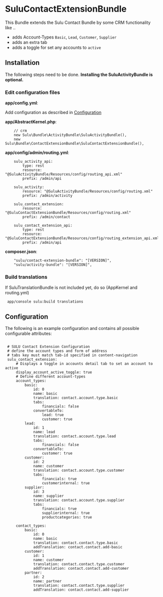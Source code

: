 # SuluContactExtensionBundle

This Bundle extends the Sulu Contact Bundle by some CRM functionality like ..
 * adds Account-Types `Basic`, `Lead`, `Customer`, `Supplier`
 * adds an extra tab
 * adds a toggle for set any accounts to `active`
 
## Installation
 
The following steps need to be done. **Installing the SuluActivityBundle is optional.**
 
### Edit configuration files

**app/config.yml**:

Add configuration as described in [Configuration](#configuration) 
 
**app/AbstractKernel.php**:
 
```
    // crm
    new Sulu\Bundle\ActivityBundle\SuluActivityBundle(),
    new Sulu\Bundle\ContactExtensionBundle\SuluContactExtensionBundle(),
```
 
**app/config/admin/routing.yml**:
 
``` 
    sulu_activity_api:
        type: rest
        resource: "@SuluActivityBundle/Resources/config/routing_api.xml"
        prefix: /admin/api
    
    sulu_activity:
        resource: "@SuluActivityBundle/Resources/config/routing.xml"
        prefix: /admin/activity
    
    sulu_contact_extension:
        resource: "@SuluContactExtensionBundle/Resources/config/routing.xml"
        prefix: /admin/contact
    
    sulu_contact_extension_api:
        type: rest
        resource: "@SuluContactExtensionBundle/Resources/config/routing_extension_api.xml"
        prefix: /admin/api
```
 
**composer.json**:
 
```
    "sulu/contact-extension-bundle": "[VERSION]",
    "sulu/activity-bundle": "[VERSION]",
```
 
### Build translations

If SuluTranslationBundle is not included yet, do so (AppKernel and routing.yml)

```
 app/console sulu:build translations
```
  
## Configuration
 
The following is an example configuration and contains all possible
configurable attributes:
 
 
```{config}
 
 # SULU Contact Extension Configuration
 # define the account types and form of address
 # tabs key must match tab-id specified in content-navigation
 sulu_contact_extension:
     # Displays a toggle in accounts detail tab to set an account to active
     display_account_active_toggle: true
     # Define different account-types
     account_types:
         basic:
             id: 0
             name: basic
             translation: contact.account.type.basic
             tabs:
                 financials: false
             convertableTo:
                 lead: true
                 customer: true
         lead:
             id: 1
             name: lead
             translation: contact.account.type.lead
             tabs:
                 financials: false
             convertableTo:
                 customer: true
         customer:
             id: 2
             name: customer
             translation: contact.account.type.customer
             tabs:
                 financials: true
                 customerinternal: true
         supplier:
             id: 3
             name: supplier
             translation: contact.account.type.supplier
             tabs:
                 financials: true
                 supplierinternal: true
                 productcategories: true
                 
     contact_types:
         basic:
             id: 0
             name: basic
             translation: contact.contact.type.basic
             addTranslation: contact.contact.add-basic
         customer:
             id: 1
             name: customer
             translation: contact.contact.type.customer
             addTranslation: contact.contact.add-customer
         partner:
             id: 2
             name: partner
             translation: contact.contact.type.supplier
             addTranslation: contact.contact.add-supplier
```
